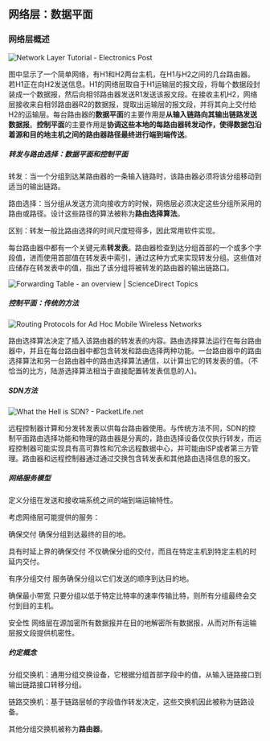## 网络层：数据平面

### 网络层概述

![Network Layer Tutorial - Electronics Post](https://electronicspost.com/wp-content/uploads/2016/05/4.1.png)

图中显示了一个简单网络，有H1和H2两台主机，在H1与H2之间的几台路由器。若H1正在向H2发送信息。H1的网络层取自于H1运输层的报文段，将每个数据段封装成一个数据报，然后向相邻路由器发送R1发送该报文段。在接收主机H2，网络层接收来自相邻路由器R2的数据报，提取出运输层的报文段，并将其向上交付给H2的运输层。每台路由器的**数据平面**的主要作用是**从输入链路向其输出链路发送数据报**。**控制平面**的主要作用是**协调这些本地的每路由器转发动作，使得数据包沿着源和目的地主机之间的路由器路径最终进行端到端传送**。



##### 转发与路由选择：数据平面和控制平面

转发：当一个分组到达某路由器的一条输入链路时，该路由器必须将该分组移动到适当的输出链路。

路由选择：当分组从发送方流向接收方的时候，网络层必须决定这些分组所采用的路由或路径。设计这些路径的算法被称为**路由选择算法**。

区别：转发一般比路由选择的时间尺度短得多，因此常用软件实现。



每台路由器中都有一个关键元素**转发表**。路由器检查到达分组首部的一个或多个字段值，进而使用首部值在转发表中索引，通过这种方式来实现转发分组。这些值对应储存在转发表中的值，指出了该分组将被转发的路由器的输出链路口。

![Forwarding Table - an overview | ScienceDirect Topics](https://ars.els-cdn.com/content/image/3-s2.0-B9780128007280000096-f09-04-9780128007280.jpg)



##### 控制平面：传统的方法

![Routing Protocols for Ad Hoc Mobile Wireless Networks](https://www.cse.wustl.edu/~jain/cis788-99/ftp/adhoc_routing/fig7.gif)

路由选择算法决定了插入该路由器的转发表的内容。路由选择算法运行在每台路由器中，并且在每台路由器中都包含转发和路由选择两种功能。一台路由器中的路由选择算法和另一台路由器中的路由选择算法通信，以计算出它的转发表的值。（不恰当的比方，陆游选择算法相当于直接配置转发表信息的人)。



##### SDN方法

![What the Hell is SDN? - PacketLife.net](https://packetlife.net/media/blog/attachments/680/SDN_controller.png)

远程控制器计算和分发转发表以供每台路由器使用。与传统方法不同，SDN的控制平面路由选择功能和物理的路由器是分离的，路由选择设备仅仅执行转发，而远程控制器可能实现具有高可靠性和冗余远程数据中心，并可能由ISP或者第三方管理。路由器和远程控制器通过通过交换包含转发表和其他路由选择信息的报文。

##### 网络服务模型

定义分组在发送和接收端系统之间的端到端运输特性。

考虑网络层可能提供的服务：

确保交付 确保分组到达最终的目的地。

具有时延上界的确保交付 不仅确保分组的交付，而且在特定主机到特定主机的时延内交付。

有序分组交付 服务确保分组以它们发送的顺序到达目的地。

确保最小带宽 只要分组以低于特定比特率的速率传输比特，则所有分组最终会交付到目的主机。

安全性  网络层在源加密所有数据报并在目的地解密所有数据报，从而对所有运输层报文段提供机密性。



##### 约定概念

分组交换机：通用分组交换设备，它根据分组首部字段中的值，从输入链路接口到输出链路接口转移分组。

链路交换机：基于链路层帧的字段值作转发决定，这些交换机因此被称为链路设备。

其他分组交换机被称为**路由器**。